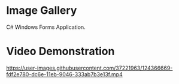 # Image Gallery
C# Windows Forms Application.<br>


# Video Demonstration

https://user-images.githubusercontent.com/37221963/124366669-fdf2e780-dc6e-11eb-9046-333ab7b3e13f.mp4



